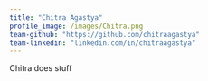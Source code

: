 ```yaml
---
title: "Chitra Agastya"
profile_image: /images/Chitra.png
team-github: "https://github.com/chitraagastya"
team-linkedin: "linkedin.com/in/chitraagastya"
---
```


Chitra does stuff
